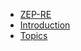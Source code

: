 <!-- docs/_sidebar.md -->
* [ZEP-RE](/)
* [Introduction](intro.md)
* [Topics](topics.md)
<!-- * [Introduction](intro.md) -->